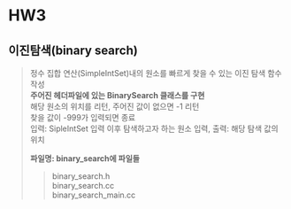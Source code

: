 # HW3

## 이진탐색(binary search)
> 정수 집합 연산(SimpleIntSet)내의 원소를 빠르게 찾을 수 있는 이진 탐색 함수 작성  
> **주어진 헤더파일에 있는 BinarySearch 클래스를 구현**  
> 해당 원소의 위치를 리턴, 주어진 값이 없으면 -1 리턴  
> 찾을 값이 -999가 입력되면 종료  
> 입력: SipleIntSet 입력 이후 탐색하고자 하는 원소 입력, 출력: 해당 탐색 값의 위치
>    
> **파일명: binary_search에 파일들**
> > binary_search.h  
> > binary_search.cc  
> > binary_search_main.cc  
